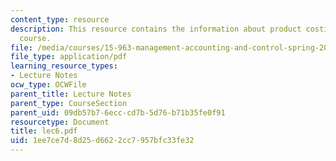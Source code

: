 ```yaml
---
content_type: resource
description: This resource contains the information about product costing in this
  course.
file: /media/courses/15-963-management-accounting-and-control-spring-2007/1ee7ce7d8d25d6622cc7957bfc33fe32_lec6.pdf
file_type: application/pdf
learning_resource_types:
- Lecture Notes
ocw_type: OCWFile
parent_title: Lecture Notes
parent_type: CourseSection
parent_uid: 09db57b7-6ecc-cd7b-5d76-b71b35fe0f91
resourcetype: Document
title: lec6.pdf
uid: 1ee7ce7d-8d25-d662-2cc7-957bfc33fe32
---
```


